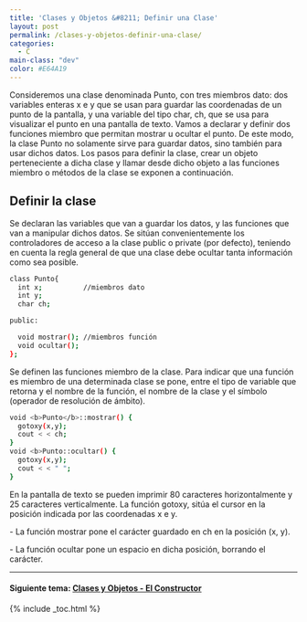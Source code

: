```yaml
---
title: 'Clases y Objetos &#8211; Definir una Clase'
layout: post
permalink: /clases-y-objetos-definir-una-clase/
categories:
  - C
main-class: "dev"
color: #E64A19
---
```

<div class="iconcpp">
</div>

Consideremos una clase denominada Punto, con tres miembros dato: dos variables enteras x e y que se usan para guardar las coordenadas de un punto de la pantalla, y una variable del tipo char, ch, que se usa para visualizar el punto en una pantalla de texto. Vamos a declarar y definir dos funciones miembro que permitan mostrar u ocultar el punto. De este modo, la clase Punto no solamente sirve para guardar datos, sino también para usar dichos datos. Los pasos para definir la clase, crear un objeto perteneciente a dicha clase y llamar desde dicho objeto a las funciones miembro o métodos de la clase se exponen a continuación.  

<!--ad-->

## Definir la clase



Se declaran las variables que van a guardar los datos, y las funciones que van a manipular dichos datos. Se sitúan convenientemente los controladores de acceso a la clase public o private (por defecto), teniendo en cuenta la regla general de que una clase debe ocultar tanta información como sea posible.

```bash
class Punto{
  int x;          //miembros dato
  int y;
  char ch;

public:

  void mostrar(); //miembros función
  void ocultar();
};

```



Se definen las funciones miembro de la clase. Para indicar que una función es miembro de una determinada clase se pone, entre el tipo de variable que retorna y el nombre de la función, el nombre de la clase y el símbolo (operador de resolución de ámbito).

```bash
void <b>Punto</b>::mostrar() {
  gotoxy(x,y);
  cout < < ch;
}
void <b>Punto::ocultar() {
  gotoxy(x,y);
  cout < < " ";
}

```


<p>

</p>


<p>
  En la pantalla de texto se pueden imprimir 80 caracteres horizontalmente y 25 caracteres verticalmente. La función gotoxy, sitúa el cursor en la posición indicada por las coordenadas x e y.
</p>


<p>
  - La función mostrar pone el carácter guardado en ch en la posición (x, y).
</p>


<p>
  - La función ocultar pone un espacio en dicha posición, borrando el carácter.
</p>


<hr />

<h4 class="referencia">
  Siguiente tema: <a href="https://elbauldelprogramador.com/clases-y-objetos-el-constructor/">Clases y Objetos - El Constructor</a>
</h4>




{% include _toc.html %}
